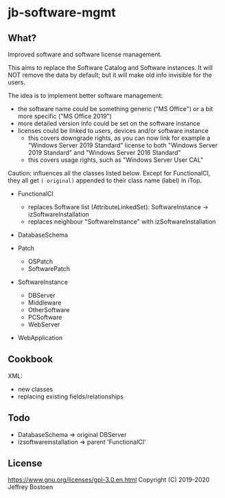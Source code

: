 # jb-software-mgmt

## What?
Improved software and software license management.

This aims to replace the Software Catalog and Software instances.
It will NOT remove the data by default; but it will make old info invisible for the users.

The idea is to implement better software management:
* the software name could be something generic ("MS Office") or a bit more specific ("MS Office 2019")
* more detailed version info could be set on the software instance
* licenses could be linked to users, devices and/or software instance
  * this covers downgrade rights, as you can now link for example a "Windows Server 2019 Standard" license to both "Windows Server 2019 Standard" and "Windows Server 2016 Standard"
  * this covers usage rights, such as "Windows Server User CAL"
  
Caution: influences all the classes listed below.
Except for FunctionalCI, they all get ```( original)``` appended to their class name (label) in iTop.

* FunctionalCI
  * replaces Software list (AttributeLinkedSet): SoftwareInstance -> izSoftwareInstallation
  * replaces neighbour "SoftwareInstance" with izSoftwareInstallation

* DatabaseSchema
* Patch
  * OSPatch
  * SoftwarePatch
* SoftwareInstance
  * DBServer
  * Middleware
  * OtherSoftware
  * PCSoftware
  * WebServer
* WebApplication


## Cookbook

XML:
* new classes
* replacing existing fields/relationships

## Todo
* DatabaseSchema => original DBServer
* izsoftwareinstallation => parent 'FunctionalCI'


## License
https://www.gnu.org/licenses/gpl-3.0.en.html
Copyright (C) 2019-2020 Jeffrey Bostoen

